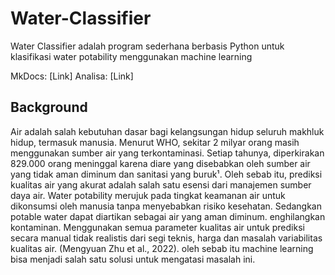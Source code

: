 # Water-Classifier

Water Classifier adalah program sederhana berbasis Python untuk klasifikasi water potability menggunakan machine learning

MkDocs: [Link]
Analisa: [Link]

## Background
Air adalah salah kebutuhan dasar bagi kelangsungan hidup seluruh makhluk hidup, termasuk manusia. Menurut WHO, sekitar 2 milyar orang masih menggunakan sumber air yang terkontaminasi. 
Setiap tahunya, diperkirakan 829.000 orang meninggal karena diare yang disebabkan oleh sumber air yang tidak aman diminum dan sanitasi yang buruk¹. 
Oleh sebab itu, prediksi kualitas air yang akurat adalah salah satu esensi dari manajemen sumber daya air.
Water potability merujuk pada tingkat keamanan air untuk dikonsumsi oleh manusia tanpa menyebabkan risiko kesehatan. Sedangkan potable water dapat diartikan sebagai air yang aman diminum. enghilangkan kontaminan. 
Menggunakan semua parameter kualitas air untuk prediksi secara manual tidak realistis dari segi teknis, harga dan masalah variabilitas kualitas air. (Mengyuan Zhu et al., 2022). oleh sebab itu machine learning bisa menjadi salah satu solusi untuk mengatasi masalah ini.
